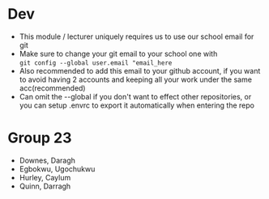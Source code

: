 # Dev
- This module / lecturer uniquely requires us to use our school email for git
- Make sure to change your git email to your school one with  
```git config --global user.email "email_here```
- Also recommended to add this email to your github account, if you want to avoid having 2 accounts and keeping all your work under the same acc(recommended)
- Can omit the --global if you don't want to effect other repositories, or you can setup .envrc to export it automatically when entering the repo

# Group 23 
- Downes, Daragh
- Egbokwu, Ugochukwu
- Hurley, Caylum
- Quinn, Darragh
